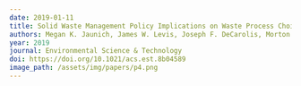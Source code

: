 ```yaml
---
date: 2019-01-11
title: Solid Waste Management Policy Implications on Waste Process Choices and Systemwide Cost and Greenhouse Gas Performance
authors: Megan K. Jaunich, James W. Levis, Joseph F. DeCarolis, Morton A. Barlaz, and S. Ranji Ranjithan
year: 2019
journal: Environmental Science & Technology
doi: https://doi.org/10.1021/acs.est.8b04589
image_path: /assets/img/papers/p4.png
---
```


